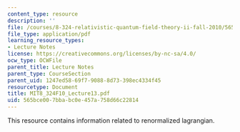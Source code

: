 ```yaml
---
content_type: resource
description: ''
file: /courses/8-324-relativistic-quantum-field-theory-ii-fall-2010/565bce007bbabc0e457a758d66c22814_MIT8_324F10_Lecture13.pdf
file_type: application/pdf
learning_resource_types:
- Lecture Notes
license: https://creativecommons.org/licenses/by-nc-sa/4.0/
ocw_type: OCWFile
parent_title: Lecture Notes
parent_type: CourseSection
parent_uid: 1247ed58-69f7-9088-8d73-398ec4334f45
resourcetype: Document
title: MIT8_324F10_Lecture13.pdf
uid: 565bce00-7bba-bc0e-457a-758d66c22814
---
```

This resource contains information related to renormalized lagrangian.
